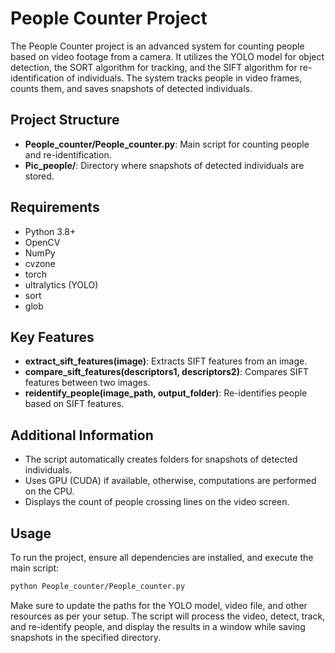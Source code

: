 # People Counter Project

The People Counter project is an advanced system for counting people based on video footage from a camera. It utilizes the YOLO model for object detection, the SORT algorithm for tracking, and the SIFT algorithm for re-identification of individuals. The system tracks people in video frames, counts them, and saves snapshots of detected individuals.

## Project Structure

- **People_counter/People_counter.py**: Main script for counting people and re-identification.
- **Pic_people/**: Directory where snapshots of detected individuals are stored.

## Requirements

- Python 3.8+
- OpenCV
- NumPy
- cvzone
- torch
- ultralytics (YOLO)
- sort
- glob

## Key Features

- **extract_sift_features(image)**: Extracts SIFT features from an image.
- **compare_sift_features(descriptors1, descriptors2)**: Compares SIFT features between two images.
- **reidentify_people(image_path, output_folder)**: Re-identifies people based on SIFT features.

## Additional Information

- The script automatically creates folders for snapshots of detected individuals.
- Uses GPU (CUDA) if available, otherwise, computations are performed on the CPU.
- Displays the count of people crossing lines on the video screen.

## Usage

To run the project, ensure all dependencies are installed, and execute the main script:

```bash
python People_counter/People_counter.py
```

Make sure to update the paths for the YOLO model, video file, and other resources as per your setup. The script will process the video, detect, track, and re-identify people, and display the results in a window while saving snapshots in the specified directory.

